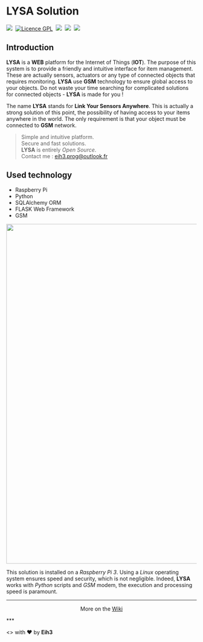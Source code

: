 # LYSA Solution

<a href="https://twitter.com/Eih3Prog" target="_blank"><img src="https://img.shields.io/twitter/follow/shields_io.svg?style=social&label=Follow"></a>&nbsp;&nbsp;[![Licence GPL](http://img.shields.io/badge/license-GPL-yellow.svg)](http://www.gnu.org/licenses/quick-guide-gplv3.fr.html)&nbsp;&nbsp;<img src="https://img.shields.io/badge/statut-%20in%20progress-brightgreen.svg"/>&nbsp;&nbsp;<a href="https://github.com/Eih3/LYSA_Project/blob/master/README.md"><img src="https://img.shields.io/badge/version-French-orange.svg"></a>&nbsp;&nbsp;<a href="https://github.com/Eih3/LYSA_Solution/wiki"><img src="https://img.shields.io/badge/docs-Wiki-yellow.svg"></a>

## Introduction

**LYSA** is a **WEB** platform for the Internet of Things (**IOT**). The purpose of this system is to provide a friendly and intuitive interface for item management. These are actually sensors, actuators or any type of connected objects that requires monitoring. **LYSA** use **GSM** technology to ensure global access to your objects. Do not waste your time searching for complicated solutions for connected objects - **LYSA** is made for you !

The name **LYSA** stands for **Link Your Sensors Anywhere**. This is actually a strong solution of this point, the possibility of having access to your items anywhere in the world. The only requirement is that your object must be connected to **GSM** network.

> Simple and intuitive platform.  
> Secure and fast solutions.  
> **LYSA** is entirely *Open Source*.               
> Contact me : eih3.prog@outlook.fr

## Used technology

- Raspberry Pi
- Python
- SQLAlchemy ORM
- FLASK Web Framework
- GSM

<img src="https://github.com/Eih3/LYSA_Solution/blob/master/img/technos.png" width="900" />

This solution is installed on a *Raspberry Pi 3*. Using a *Linux* operating system ensures speed and security, which is not negligible. Indeed, **LYSA** works with *Python* scripts and *GSM* modem, the execution and processing speed is paramount.
***
<p align="center">More on the <a href="https://github.com/Eih3/LYSA_Solution/wiki">Wiki</a></p>
***

<> with ❤ by **Eih3**